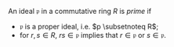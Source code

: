 An ideal $\mathfrak{p}$ in a commutative ring $R$ is *prime* if

* $\mathfrak{p}$ is a proper ideal, i.e. $p \subsetnoteq R$;
* for $r, s \in R$, $rs \in \mathfrak{p}$ implies that $r \in \mathfrak{p}$ or $s \in \mathfrak{p}$.

